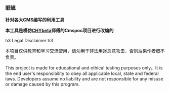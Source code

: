 ### 睚眦



**针对各大CMS编写的利用工具**

**本工具是模仿[CHYbeta](https://github.com/CHYbeta)师傅的Cmspoc项目进行改编的**

h3 Legal Disclaimer h3

本项目仅供教育和学习交流使用，请勿用于非法用途恶意攻击，否则后果作者概不负责。

This project is made for educational and ethical testing purposes only。It is the end user's responsibility to obey all applicable local, state and federal laws. Developers assume no liability and are not responsible for any misuse or damage caused by this program.


